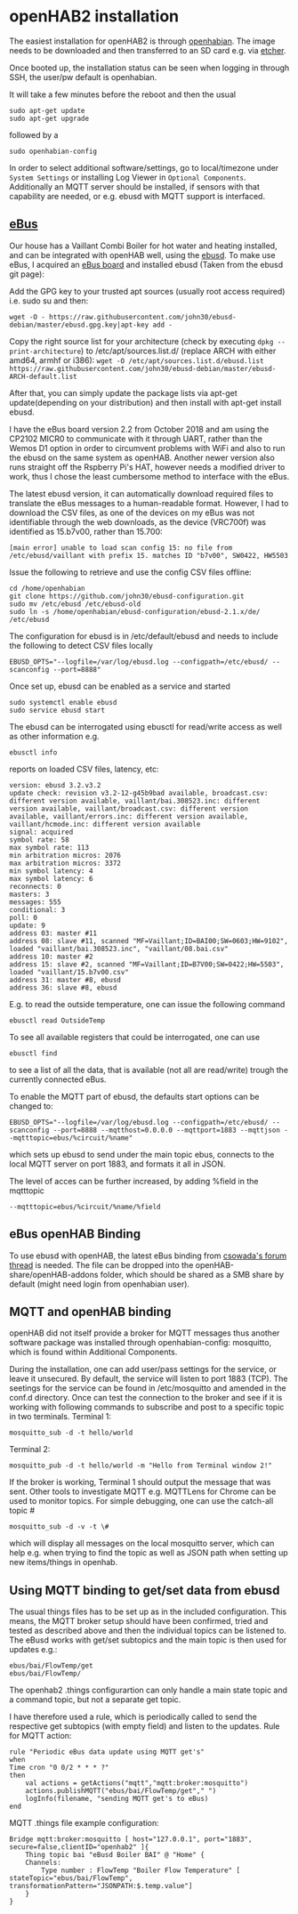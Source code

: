 openHAB2 installation
===============

The easiest installation for openHAB2 is through [openhabian](https://github.com/openhab/openhabian/releases). The image needs to be downloaded and then transferred to an SD card e.g. via [etcher](etcher.io).

Once booted up, the installation status can be seen when logging in through SSH, the user/pw default is openhabian.

It will take a few minutes before the reboot and then the usual

    sudo apt-get update
    sudo apt-get upgrade
followed by a

    sudo openhabian-config
In order to select additional software/settings, go to local/timezone under `System Settings` or installing Log Viewer in `Optional Components`. Additionally an MQTT server should be installed, if sensors with that capability are needed, or e.g. ebusd with MQTT support is interfaced.

[eBus](http://eBus-wiki.org/doku.php)
-----

Our house has a Vaillant Combi Boiler for hot water and heating installed, and can be integrated with openHAB well, using the [ebusd](https://github.com/john30/ebusd). To make use eBus, I acquired an [eBus board](https://eBus.github.io/adapter/) and installed ebusd (Taken from the ebusd git page):

Add the GPG key to your trusted apt sources (usually root access required) i.e. sudo su and then:

`wget -O - https://raw.githubusercontent.com/john30/ebusd-debian/master/ebusd.gpg.key|apt-key add -`

Copy the right source list for your architecture (check by executing `dpkg --print-architecture`) to /etc/apt/sources.list.d/ (replace ARCH with either amd64, armhf or i386):
`wget -O /etc/apt/sources.list.d/ebusd.list https://raw.githubusercontent.com/john30/ebusd-debian/master/ebusd-ARCH-default.list`

After that, you can simply update the package lists via apt-get update(depending on your distribution) and then install with apt-get install ebusd.

I have the eBus board version 2.2 from October 2018 and am using the CP2102 MICR0 to communicate with it through UART, rather than the Wemos D1 option in order to circumvent problems with WiFi and also to run the ebusd on the same system as openHAB. Another newer version also runs straight off the Rspberry Pi's HAT, however needs a modified driver to work, thus I chose the least cumbersome method to interface with the eBus.

The latest ebusd version, it can automatically download required files to translate the eBus messages to a human-readable format. However, I had to download the CSV files, as one of the devices on my eBus was not identifiable through the web downloads, as the device (VRC700f) was identified as 15.b7v00, rather than 15.700:

	[main error] unable to load scan config 15: no file from /etc/ebusd/vaillant with prefix 15. matches ID "b7v00", SW0422, HW5503
Issue the following to retrieve and use the config CSV files offline:

	cd /home/openhabian
	git clone https://github.com/john30/ebusd-configuration.git
	sudo mv /etc/ebusd /etc/ebusd-old
	sudo ln -s /home/openhabian/ebusd-configuration/ebusd-2.1.x/de/ /etc/ebusd

The configuration for ebusd is in /etc/default/ebusd and needs to include the following to detect CSV files locally

	EBUSD_OPTS="--logfile=/var/log/ebusd.log --configpath=/etc/ebusd/ --scanconfig --port=8888"
Once set up, ebusd can be enabled as a service and started

	sudo systemctl enable ebusd
	sudo service ebusd start

The ebusd can be interrogated using ebusctl for read/write access as well as other information e.g.

	ebusctl info

reports on loaded CSV files, latency, etc:

	version: ebusd 3.2.v3.2
	update check: revision v3.2-12-g45b9bad available, broadcast.csv: different version available, vaillant/bai.308523.inc: different version available, vaillant/broadcast.csv: different version available, vaillant/errors.inc: different version available, vaillant/hcmode.inc: different version available
	signal: acquired
	symbol rate: 58
	max symbol rate: 113
	min arbitration micros: 2076
	max arbitration micros: 3372
	min symbol latency: 4
	max symbol latency: 6
	reconnects: 0
	masters: 3
	messages: 555
	conditional: 3
	poll: 0
	update: 9
	address 03: master #11
	address 08: slave #11, scanned "MF=Vaillant;ID=BAI00;SW=0603;HW=9102", loaded "vaillant/bai.308523.inc", "vaillant/08.bai.csv"
	address 10: master #2
	address 15: slave #2, scanned "MF=Vaillant;ID=B7V00;SW=0422;HW=5503", loaded "vaillant/15.b7v00.csv"
	address 31: master #8, ebusd
	address 36: slave #8, ebusd

E.g. to read the outside temperature, one can issue the following command

	ebusctl read OutsideTemp

To see all available registers that could be interrogated, one can use

	ebusctl find

to see a list of all the data, that is available (not all are read/write) trough the currently connected eBus.

To enable the MQTT part of ebusd, the defaults start options can be changed to:

	EBUSD_OPTS="--logfile=/var/log/ebusd.log --configpath=/etc/ebusd/ --scanconfig --port=8888 --mqtthost=0.0.0.0 --mqttport=1883 --mqttjson --mqtttopic=ebus/%circuit/%name"

which sets up ebusd to send under the main topic ebus, connects to the local MQTT server on port 1883, and formats it all in JSON.

The level of acces can be further increased, by adding %field in the mqtttopic

	--mqtttopic=ebus/%circuit/%name/%field



eBus openHAB Binding
-----

To use ebusd with openHAB, the latest eBus binding from [csowada's forum thread](https://community.openhab.org/t/eBus-2-0-new-binding-release-candidate-3/33547) is needed. The file can be dropped into the openHAB-share/openHAB-addons folder, which should be shared as a SMB share by default (might need login from openhabian user).


MQTT and openHAB binding
------

openHAB did not itself provide a broker for MQTT messages thus another software package was installed through openhabian-config: mosquitto, which is found within Additional Components.

During the installation, one can add user/pass settings for the service, or leave it unsecured. By default, the service will listen to port 1883 (TCP). The seetings for the service can be found in /etc/mosquitto and amended in the conf.d directory.
Once can test the connection to the broker and see if it is working with following commands to subscribe and post to a specific topic in two terminals.
Terminal 1:

	mosquitto_sub -d -t hello/world

Terminal 2:

	mosquitto_pub -d -t hello/world -m "Hello from Terminal window 2!"

If the broker is working, Terminal 1 should output the message that was sent. Other tools to investigate MQTT e.g. MQTTLens for Chrome can be used to monitor topics.
For simple debugging, one can use the catch-all topic #

	mosquitto_sub -d -v -t \#

which will display all messages on the local mosquitto server, which can help e.g. when trying to find the topic as well as JSON path when setting up new items/things in openhab.

Using MQTT binding to get/set data from ebusd
-----

The usual things files has to be set up as in the included configuration. This means, the MQTT broker setup should have been confirmed, tried and tested as described above and then the individual topics can be listened to. The eBusd works with get/set subtopics and the main topic is then used for updates e.g.:

	ebus/bai/FlowTemp/get
	ebus/bai/FlowTemp/

The openhab2 .things configurartion can only handle a main state topic and a command topic, but not a separate get topic. 

I have therefore used a rule, which is periodically called to send the respective get subtopics (with empty field) and listen to the updates. 
Rule for MQTT action:

	rule "Periodic eBus data update using MQTT get's"
	when
    Time cron "0 0/2 * * * ?"
	then
  		val actions = getActions("mqtt","mqtt:broker:mosquitto")
  		actions.publishMQTT("ebus/bai/FlowTemp/get"," ")    
  		logInfo(filename, "sending MQTT get's to eBus)
	end

MQTT .things file example configuration:

	Bridge mqtt:broker:mosquitto [ host="127.0.0.1", port="1883", secure=false,clientID="openhab2" ]{
    	Thing topic bai "eBusd Boiler BAI" @ "Home" {
    	Channels:
        	Type number : FlowTemp "Boiler Flow Temperature" [ stateTopic="ebus/bai/FlowTemp", transformationPattern="JSONPATH:$.temp.value"]
        }
	}

